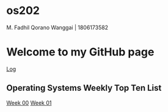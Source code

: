 # os202
M. Fadhil Qorano Wanggai | 1806173582

# Welcome to my GitHub page

[Log](https://anowanggai.github.io/os202/TXT/mylog.txt)

## Operating Systems Weekly Top Ten List

[Week 00](W00/)
[Week 01](W01/)

